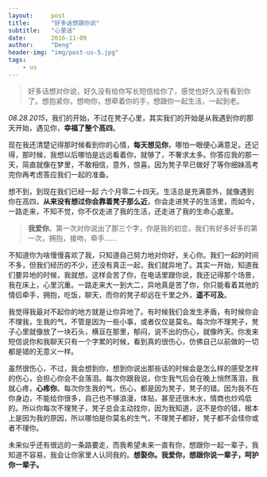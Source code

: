 ```yaml
---
layout:     post
title:      "好多话想跟你说"
subtitle:   "心里话"
date:       2016-11-09
author:     "Deng"
header-img: "img/post-us-5.jpg"
tags:
    - us
---
```

>好多话想对你说，好久没有给你写长短信给你了，感觉也好久没有看到你了。想抱紧你，想吻你，想牵着你的手，想跟你一起生活，一起到老。

*08.28.2015*，我们的开始，不过在凳子心里，其实我们的开始是从我遇到你的那天开始，遇见你，**幸福了整个高四**。

现在我还清楚记得那时候看到你的心情，**每天想见你**，哪怕一眼便心满意足。还记得，那时候，我想以后哪怕是远远看着你，就够了，不奢求太多。你答应我的那一天，简直就像在梦里，不敢相信，意外，惊喜。因为凳子早已做好了等你细妹高考完你再考虑答应我们一起的准备。

想不到，到现在我们已经一起 六个月零二十四天。生活总是充满意外，就像遇到你在高四，**从来没有想过你会靠着凳子那么近**，你会走进凳子的生活里，而如今，一路走来，不知不觉，你不仅走进了我的生活，还走进了我的生命心底里。



>**我爱你**。第一次对你说出了那三个字，你是我的初恋，我们有好多好多的第一次，拥抱，接吻，牵手......

不知道你为啥慢慢喜欢了我，只知道自己努力地对你好，关心你。我们一起的时间不多，但我们经历的不少，还没有真正一起，我们就异地了。其实一开始，知道我们要异地的时候，我就想，这样会苦了你，在电话里跟你说，我还记得那个场景，我在床上，心里沉重。一路走来大一到大二，异地真是苦了你，你只能看着其他的情侣牵手，拥抱，吃饭，聊天，而你的凳子却远在千里之外，**遥不可及**。

我觉得我最对不起你的地方就是让你异地了。有时候我们会发生矛盾，有时候你会不理我，生我的气，不管是因为一些小事，或者仅仅是莫名。每次你不理凳子，凳子心里就像放了一块石头，横亘在那里，郁闷，说不出的伤心，就像昨天。你发来短信说你和我聊天只有一个字累的时候，看到真的很伤心，仿佛自己以前做的一切都是错的无意义一样。

虽然很伤心，不过，我会想到你，想到你说出那些话的时候会是怎么样的感受怎样的伤心，会担心你会不会落泪。每次你跟我说，你生我气后会在晚上悄然落泪，我就心疼，**心疼你**。每次你生我的气，伤心，都是因为凳子，凳子的错。因为我不在你身边，不能给你很多，自己也不够浪漫，体贴，甚至还很木水，情商也炒鸡低的。所以你每次不理凳子，凳子总会主动找你，因为我知道，这不是你的错，根本上是因为我的原因，所以哪怕是你莫名的生气，不理凳子都好，凳子都不会怪你或者不理你。
  
未来似乎还有很远的一条路要走，而我希望未来一直有你，想跟你一起一辈子，我知道不容易，我会让你家里人认同我的。**想娶你。我爱你，想跟你说一辈子，呵护你一辈子。**
